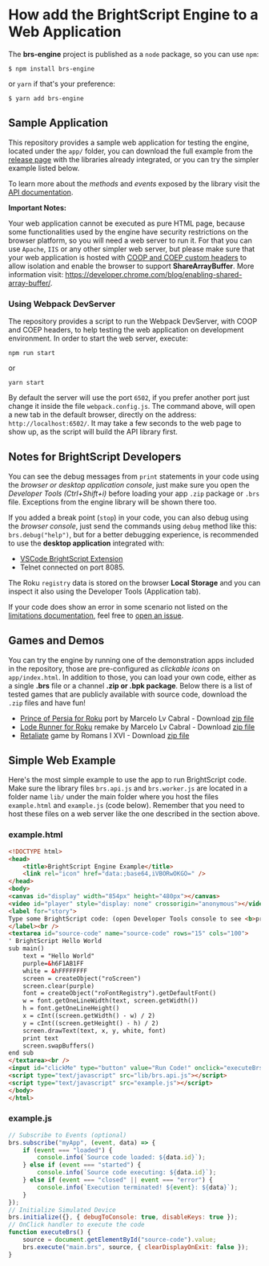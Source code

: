 # How add the BrightScript Engine to a Web Application

The **brs-engine** project is published as a `node` package, so you can use `npm`:

```shell
$ npm install brs-engine
```

or `yarn` if that's your preference:

```shell
$ yarn add brs-engine
```

## Sample Application

This repository provides a sample web application for testing the engine, located under the `app/` folder, you can download the full example from the [release page](https://github.com/lvcabral/brs-engine/releases) with the libraries already integrated, or you can try the simpler example listed below.

To learn more about the _methods_ and _events_ exposed by the library visit the [API documentation](engine-api.md).

**Important Notes:**

Your web application cannot be executed as pure HTML page, because some functionalities used by the engine have security restrictions on the browser platform, so you will need a web server to run it. For that you can use `Apache`, `IIS` or any other simpler web server, but please make sure that your web application is hosted with [COOP and COEP custom headers](https://developer.chrome.com/blog/enabling-shared-array-buffer/) to allow isolation and enable the browser to support **ShareArrayBuffer**. More information visit: <https://developer.chrome.com/blog/enabling-shared-array-buffer/>.

### Using Webpack DevServer

The repository provides a script to run the Webpack DevServer, with COOP and COEP headers, to help testing the web application on development environment. In order to start the web server, execute:

```shell
npm run start
```
or

```shell
yarn start
```

By default the server will use the port `6502`, if you prefer another port just change it inside the file `webpack.config.js`. The command above, will open a new tab in the default browser, directly on the address: `http://localhost:6502/`. It may take a few seconds to the web page to show up, as the script will build the API library first.

## Notes for BrightScript Developers

You can see the debug messages from `print` statements in your code using the _browser or desktop application console_, just make sure you open the _Developer Tools (Ctrl+Shift+i)_ before loading your app `.zip` package or `.brs` file. Exceptions from the engine library will be shown there too.

If you added a break point (`stop`) in your code, you can also debug using the _browser console_, just send the commands using `debug` method like this: `brs.debug("help")`, but for a better debugging experience, is recommended to use the **desktop application** integrated with:

- [VSCode BrightScript Extension](https://marketplace.visualstudio.com/items?itemName=RokuCommunity.brightscript)
- Telnet connected on port 8085.

The Roku `registry` data is stored on the browser **Local Storage** and you can inspect it also using the Developer Tools (Application tab).

If your code does show an error in some scenario not listed on the [limitations documentation](docs/limitations.md), feel free to [open an issue](https://github.com/lvcabral/brs-engine/issues).

## Games and Demos

You can try the engine by running one of the demonstration apps included in the repository, those are pre-configured as _clickable icons_ on `app/index.html`. In addition to those, you can load your own code, either as a single **.brs** file or a channel **.zip or .bpk package**. Below there is a list of tested games that are publicly available with source code, download the `.zip` files and have fun!

- [Prince of Persia for Roku](https://github.com/lvcabral/Prince-of-Persia-Roku) port by Marcelo Lv Cabral - Download [zip file](https://github.com/lvcabral/Prince-of-Persia-Roku/releases/download/v0.18.3778/Prince-of-Persia-Roku-018.zip)
- [Lode Runner for Roku](https://github.com/lvcabral/Lode-Runner-Roku) remake by Marcelo Lv Cabral - Download [zip file](https://github.com/lvcabral/Lode-Runner-Roku/releases/download/v0.18.707/Lode-Runner-Roku-018.zip)
- [Retaliate](https://github.com/lvcabral/retaliate-roku) game by Romans I XVI - Download [zip file](https://github.com/lvcabral/retaliate-roku/releases/download/v1.7.0-emu/retaliate-brs-emu.zip)

## Simple Web Example

Here's the most simple example to use the app to run BrightScript code. Make sure the library files `brs.api.js` and `brs.worker.js` are located in a folder name `lib/` under the main folder where you host the files `example.html` and `example.js` (code below). Remember that you need to host these files on a web server like the one described in the section above.

### example.html

```html
<!DOCTYPE html>
<head>
    <title>BrightScript Engine Example</title>
    <link rel="icon" href="data:;base64,iVBORwOKGO=" />
</head>
<body>
<canvas id="display" width="854px" height="480px"></canvas>
<video id="player" style="display: none" crossorigin="anonymous"></video><br />
<label for="story">
Type some BrightScript code: (open Developer Tools console to see <b>print</b> outputs)
</label><br />
<textarea id="source-code" name="source-code" rows="15" cols="100">
' BrightScript Hello World
sub main()
    text = "Hello World"
    purple=&h6F1AB1FF
    white = &hFFFFFFFF
    screen = createObject("roScreen")
    screen.clear(purple)
    font = createObject("roFontRegistry").getDefaultFont()
    w = font.getOneLineWidth(text, screen.getWidth())
    h = font.getOneLineHeight()
    x = cInt((screen.getWidth() - w) / 2)
    y = cInt((screen.getHeight() - h) / 2)
    screen.drawText(text, x, y, white, font)
    print text
    screen.swapBuffers()
end sub
</textarea><br />
<input id="clickMe" type="button" value="Run Code!" onclick="executeBrs();" />
<script type="text/javascript" src="lib/brs.api.js"></script>
<script type="text/javascript" src="example.js"></script>
</body>
</html>
```

### example.js

```javascript
// Subscribe to Events (optional)
brs.subscribe("myApp", (event, data) => {
    if (event === "loaded") {
        console.info(`Source code loaded: ${data.id}`);
    } else if (event === "started") {
        console.info(`Source code executing: ${data.id}`);
    } else if (event === "closed" || event === "error") {
        console.info(`Execution terminated! ${event}: ${data}`);
    }
});
// Initialize Simulated Device
brs.initialize({}, { debugToConsole: true, disableKeys: true });
// OnClick handler to execute the code
function executeBrs() {
    source = document.getElementById("source-code").value;
    brs.execute("main.brs", source, { clearDisplayOnExit: false });
}
```
